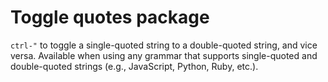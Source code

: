 # Toggle quotes package

`ctrl-"` to toggle a single-quoted string to a double-quoted string, and vice
versa. Available when using any grammar that supports single-quoted and
double-quoted strings (e.g., JavaScript, Python, Ruby, etc.).
